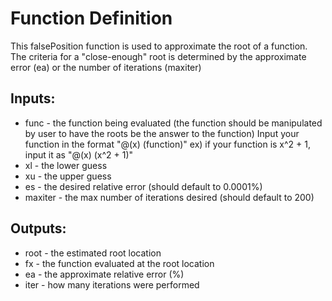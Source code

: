 # Function Definition
This falsePosition function is used to approximate the root of a
function. The criteria for a "close-enough" root is determined by the
approximate error (ea) or the number of iterations (maxiter)

## Inputs:
*   func - the function being evaluated (the function should be manipulated
       by user to have the roots be the answer to the function)
       Input your function in the format "@(x) (function)"
          ex) if your function is x^2 + 1, input it as "@(x) (x^2 + 1)"
*   xl - the lower guess
*   xu - the upper guess
*   es - the desired relative error (should default to 0.0001%)
*   maxiter - the max number of iterations desired (should default to 200)
## Outputs:
*   root - the estimated root location
*   fx - the function evaluated at the root location
*   ea - the approximate relative error (%)
*   iter - how many iterations were performed
